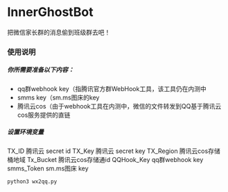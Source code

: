 # InnerGhostBot
把微信家长群的消息偷到班级群去吧！

### 使用说明

##### 你所需要准备以下内容：

- qq群webhook key（指腾讯官方群WebHook工具，该工具仍在内测中
- smms key（sm.ms图床的key
- 腾讯云cos（由于webhook工具在内测中，微信的文件转发到QQ基于腾讯云cos服务提供的直链

##### 设置环境变量
TX_ID 腾讯云 secret id
TX_Key 腾讯云 secret key
TX_Region 腾讯云cos存储桶地域
Tx_Bucket 腾讯云cos存储通id
QQHook_Key qq群webhook key
smms_Token sm.ms图床 key

`python3 wx2qq.py`